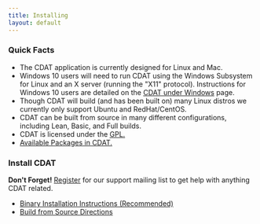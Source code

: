 ```yaml
---
title: Installing 
layout: default
---
```


### Quick Facts
* The CDAT application is currently designed for Linux and Mac.  
* Windows 10 users will need to run CDAT using the Windows Subsystem for Linux and an X server (running the "X11" protocol). Instructions for Windows 10 users are detailed on the [CDAT under Windows](https://github.com/CDAT/cdat/wiki/CDAT-under-windows) page.
* Though CDAT will build (and has been built on) many Linux distros we currently only support Ubuntu and RedHat/CentOS.
* CDAT can be built from source in many different configurations, including Lean, Basic, and Full builds.
* CDAT is licensed under the [GPL. <i class="icon icon-globe"></i>](http://www.gnu.org/licenses/gpl.html#content)
* [Available Packages in CDAT. <i class="icon icon-globe"></i>](https://github.com/CDAT/uvcdat/wiki/What-Is-Built)

### Install CDAT

<div class="alert">
    <strong>Don't Forget!</strong> <a href="mailto:majordomo@lists.llnl.gov?body=subscribe%20uvcdat-support" target="_self">Register</a> for our support mailing list to get help with anything CDAT related.
</div>

* [Binary Installation Instructions (Recommended) <i class="icon icon-globe"></i>](https://github.com/CDAT/uvcdat/wiki/install)
* [Build from Source Directions <i class="icon icon-globe"></i>](https://github.com/CDAT/uvcdat/wiki/Build)
